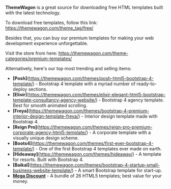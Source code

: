 **ThemeWagon** is a great source for downloading free HTML templates built with the latest technology.

To download free templates, follow this link: https://themewagon.com/theme_tag/free/

Besides that, you can buy our premium templates for making your web development experience unforgettable.

Visit the store from here: https://themewagon.com/theme-categories/premium-templates/

Alternatively, here's our top most trending and selling items:

* **[Posh]**(https://themewagon.com/themes/posh-html5-bootstrap-4-template/) - Bootstrap 4 template with a myriad number of ready-to-deploy sections. 
* **[Elixir]**(https://themewagon.com/themes/elixir-elegant-html5-bootstrap-template-consultancy-agency-website/) - Bootstrap 4 agency template. Best for smooth animated scrolling. 
* **[Freya]**(https://themewagon.com/themes/bootstrap-4-premium-interior-design-template-freya/) - Interior design template made with Bootstrap 4. 
* **[Reign Pro]**(https://themewagon.com/themes/reign-pro-premium-corporate-agency-html5-template/) - A corporate template with a visually unique design scheme. 
* **[Boots4]**(https://themewagon.com/themes/first-ever-bootstrap-4-template/) - One of the first Bootstrap 4 templates ever made on earth. 
* **[Hideaway]**(https://themewagon.com/themes/hideaway/) - A template for resorts. Built with Bootstrap 4. 
* **[Baikal]**(https://themewagon.com/themes/bootstrap-4-startup-small-business-website-template/) - A smart Bootstrap template for start-up. 
* [**Mega Discount**](https://themewagon.com/themes/mega-discount-bundle/) - A bundle of 26 HTML5 templates; best value for your money. 


